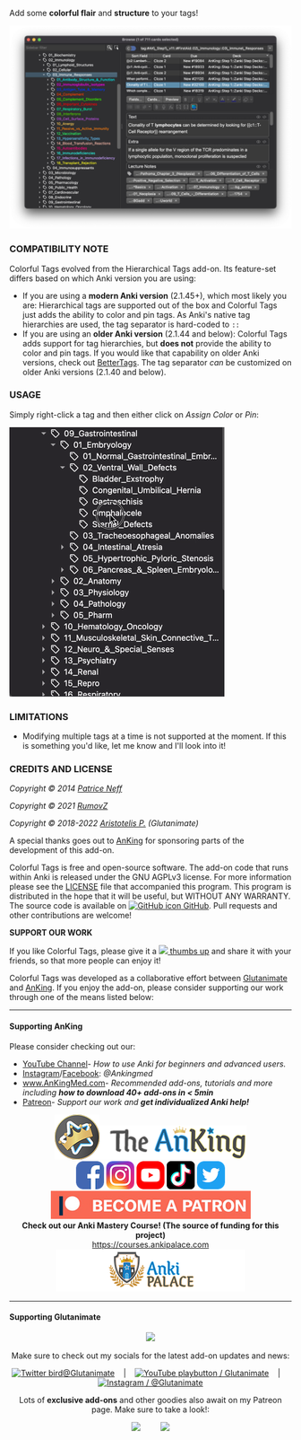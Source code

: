 <!-- BANNER -->

Add some **colorful flair** and **structure** to your tags!

![](../screenshots/screenshot.png)

### COMPATIBILITY NOTE

Colorful Tags evolved from the Hierarchical Tags add-on. Its feature-set differs based on which Anki version you are using:

- If you are using a **modern Anki version** (2.1.45+), which most likely you are: Hierarchical tags are supported out of the box and Colorful Tags just adds the ability to color and pin tags. As Anki's native tag hierarchies are used, the tag separator is hard-coded to `::`
- If you are using an **older Anki version** (2.1.44 and below): Colorful Tags adds support for tag hierarchies, but **does not** provide the ability to color and pin tags. If you would like that capability on older Anki versions, check out [BetterTags](https://www.patreon.com/posts/bettertags-v1-0-33338657). The tag separator *can* be customized on older Anki versions (2.1.40 and below).


### USAGE

Simply right-click a tag and then either click on *Assign Color* or *Pin*:

![](../screenshots/demo_sidebar.gif)

### LIMITATIONS

- Modifying multiple tags at a time is not supported at the moment. If this is something you'd like, let me know and I'll look into it!

<!-- CHANGELOG -->

<!-- SUPPORT -->

### CREDITS AND LICENSE

*Copyright © 2014 [Patrice Neff](http://patrice.ch/)*

*Copyright © 2021 [RumovZ](https://github.com/RumovZ)*

*Copyright © 2018-2022 [Aristotelis P.](https://glutanimate.com/) (Glutanimate)*

A special thanks goes out to [AnKing](https://www.ankipalace.com/) for sponsoring parts of the development of this add-on.

Colorful Tags is free and open-source software. The add-on code that runs within Anki is released under the GNU AGPLv3 license. For more information please see the [LICENSE](https://github.com/glutanimate/hierarchical-tags/blob/master/LICENSE) file that accompanied this program. This program is distributed in the hope that it will be useful, but WITHOUT ANY WARRANTY. The source code is available on [![GitHub icon](https://glutanimate.com/logos/github.svg) GitHub](https://github.com/glutanimate/hierarchical-tags). Pull requests and other contributions are welcome!

<strong>SUPPORT OUR WORK</strong>

If you like Colorful Tags, please give it a <a href="https://ankiweb.net/shared/review/594329229" rel="nofollow"><img src="https://glutanimate.com/logos/rate.svg"> thumbs up</a> and share it with your friends, so that more people can enjoy it!

Colorful Tags was developed as a collaborative effort between [Glutanimate](https://glutanimate.com/) and [AnKing](https://www.ankipalace.com/). If you enjoy the add-on, please consider supporting our work through one of the means listed below:

--------

#### Supporting AnKing


Please consider checking out our:

- <a href="https://www.youtube.com/theanking/playlists" rel="nofollow">YouTube Channel</a>- <i>How to use Anki for beginners and advanced users.</i> 
- <a href="https://www.instagram.com/ankingmed" rel="nofollow">Instagram</a>/<a href="https://www.facebook.com/ankingmed" rel="nofollow">Facebook</a>: <i>@Ankingmed</i>
- <a href="https://www.ankingmed.com" rel="nofollow">www.AnKingMed.com</a>- <i>Recommended add-ons, tutorials and more including <b>how to download 40+ add-ons in &lt; 5min</b></i>
- <a href="https://www.ankipalace.com/membership" rel="nofollow">Patreon</a>- <i>Support our work and <b>get individualized Anki help!</b></i>

<p align="center">
<a href="https://www.ankingmed.com" rel="nofollow"><img src="https://raw.githubusercontent.com/AnKingMed/My-images/master/AnKing/AnKingSmall.png?raw=true"></a><a href="https://www.ankingmed.com" rel="nofollow"><img src="https://raw.githubusercontent.com/AnKingMed/My-images/master/AnKing/TheAnKing.png?raw=true"></a>
  <br>
  <a href="https://www.facebook.com/ankingmed" rel="nofollow"><img src="https://raw.githubusercontent.com/AnKingMed/My-images/master/Social/FB.png?raw=true"></a>     <a href="https://www.instagram.com/ankingmed" rel="nofollow"><img src="https://raw.githubusercontent.com/AnKingMed/My-images/master/Social/Instagram.png?raw=true"></a>     <a href="https://www.youtube.com/theanking" rel="nofollow"><img src="https://raw.githubusercontent.com/AnKingMed/My-images/master/Social/YT.png?raw=true"></a>     <a href="https://www.tiktok.com/@ankingmed" rel="nofollow"><img src="https://raw.githubusercontent.com/AnKingMed/My-images/master/Social/TikTok.png?raw=true"></a>     <a href="https://www.twitter.com/ankingmed" rel="nofollow"><img src="https://raw.githubusercontent.com/AnKingMed/My-images/master/Social/Twitter.png?raw=true"></a>
  <br>
<a href="https://www.ankipalace.com/membership" rel="nofollow"><img src="https://raw.githubusercontent.com/AnKingMed/My-images/master/AnKing/Patreon.jpg?raw=true"></a>
<br>
<b>Check out our Anki Mastery Course! (The source of funding for this project)</b><br>
          <a href="https://courses.ankipalace.com/?utm_source=anking_bg_add-on&amp;utm_medium=anki_add-on_page&amp;utm_campaign=mastery_course" rel="nofollow">https://courses.ankipalace.com</a>
<a href="https://courses.ankipalace.com/?utm_source=anking_bg_add-on&amp;utm_medium=anki_add-on_page&amp;utm_campaign=mastery_course" rel="nofollow">
  <br>
  <img src="https://raw.githubusercontent.com/AnKingMed/My-images/master/AnKing/AnkiPalace.png?raw=true"></a></p>

--------

#### Supporting Glutanimate

<p align="center"><a href="https://www.patreon.com/glutanimate"><img src="https://glutanimate.com/logos/glutanimate_small.png"></a></p>

<p align="center">Make sure to check out my socials for the latest add-on updates and news:</p>

<p align="center"><a href="https://twitter.com/glutanimate"><img src="https://glutanimate.com/logos/twitter.svg" alt="Twitter bird">@Glutanimate</a>&nbsp;&nbsp;&nbsp;&nbsp;|&nbsp;&nbsp;&nbsp;&nbsp;<a href="https://www.youtube.com/c/glutanimate"><img src="https://glutanimate.com/logos/youtube.svg" alt="YouTube playbutton"> / Glutanimate</a>&nbsp;&nbsp;&nbsp;&nbsp;|&nbsp;&nbsp;&nbsp;&nbsp;<a href="https://www.instagram.com/glutanimate"><img src="https://glutanimate.com/logos/instagram.svg" alt="Instagram"> / @Glutanimate</a></p>

<p align="center">Lots of <b>exclusive add-ons</b> and other goodies also await on my Patreon page. Make sure to take a look!:</p>



<p align="center">
<a href="https://www.patreon.com/glutanimate" title="❤️ Support me on Patreon"><img src="https://glutanimate.com/logos/patreon_button.svg"></a>&nbsp;&nbsp;&nbsp;&nbsp;&nbsp;&nbsp;&nbsp;&nbsp;&nbsp;<img src="https://glutanimate.com/logos/thanks.svg">
</p>
